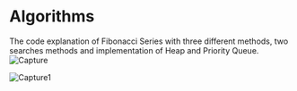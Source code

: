 # Algorithms
The code explanation of Fibonacci Series with three different methods, two searches methods and implementation of Heap and Priority Queue. 
![Capture](https://github.com/user-attachments/assets/288e57a8-50bf-482d-bbc9-98345473bad9)

![Capture1](https://github.com/user-attachments/assets/7e98c45d-ff9d-4d16-a3d4-df88de2c7d7a)
